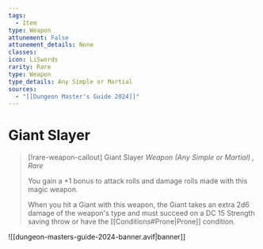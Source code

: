 ```yaml
---
tags:
  - Item
type: Weapon
attunement: False
attunement_details: None
classes:
icon: LiSwords
rarity: Rare
type: Weapon
type_details: Any Simple or Martial
sources: 
  - "[[Dungeon Master's Guide 2024]]"
---
```

# Giant Slayer
>[!rare-weapon-callout] Giant Slayer
>_Weapon (Any Simple or Martial) , Rare_
>
>You gain a +1 bonus to attack rolls and damage rolls made with this magic weapon.
>
>When you hit a Giant with this weapon, the Giant takes an extra 2d6 damage of the weapon's type and must succeed on a DC 15 Strength saving throw or have the [[Conditions#Prone\|Prone]] condition.
>


![[dungeon-masters-guide-2024-banner.avif|banner]]